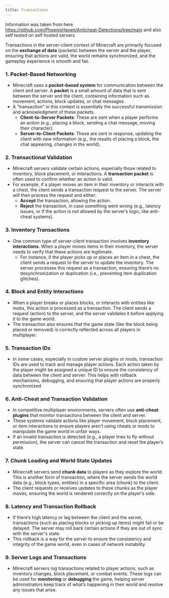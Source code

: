 ```yaml
---
title: Transactions
---
```

Information was taken from here https://github.com/PhoenixHaven/Anticheat-Detections/tree/main and also self tested on self hosted servers

Transactions in the server-client context of Minecraft are primarily focused on the **exchange of data** (packets) between the server and the player, ensuring that actions are valid, the world remains synchronized, and the gameplay experience is smooth and fair.

### 1. **Packet-Based Networking**
   - Minecraft uses a **packet-based system** for communication between the client and server. A **packet** is a small amount of data that is sent between the server and the client, containing information such as movement, actions, block updates, or chat messages.
   - A "transaction" in this context is essentially the successful transmission and acknowledgment of these packets.
     - **Client-to-Server Packets**: These are sent when a player performs an action (e.g., placing a block, sending a chat message, moving their character).
     - **Server-to-Client Packets**: These are sent in response, updating the client with new information (e.g., the results of placing a block, the chat appearing, changes in the world).

### 2. **Transactional Validation**
   - Minecraft servers validate certain actions, especially those related to inventory, block placement, or interactions. A **transaction packet** is often used to confirm whether an action is valid.
   - For example, if a player moves an item in their inventory or interacts with a chest, the client sends a transaction request to the server. The server will then process the request and either:
     - **Accept** the transaction, allowing the action.
     - **Reject** the transaction, in case something went wrong (e.g., latency issues, or if the action is not allowed by the server’s logic, like anti-cheat systems).

### 3. **Inventory Transactions**
   - One common type of server-client transaction involves **inventory interactions**. When a player moves items in their inventory, the server needs to verify that these actions are legitimate.
     - For instance, if the player picks up or places an item in a chest, the client sends a request to the server to update the inventory. The server processes this request as a transaction, ensuring there’s no desynchronization or duplication (i.e., preventing item duplication glitches).

### 4. **Block and Entity Interactions**
   - When a player breaks or places blocks, or interacts with entities like mobs, this action is processed as a transaction. The client sends a request (action) to the server, and the server validates it before applying it to the game world.
   - The transaction also ensures that the game state (like the block being placed or removed) is correctly reflected across all players in multiplayer.

### 5. **Transaction IDs**
   - In some cases, especially in custom server plugins or mods, transaction IDs are used to track and manage player actions. Each action taken by the player might be assigned a unique ID to ensure the consistency of data between the client and server. This helps with rollback mechanisms, debugging, and ensuring that player actions are properly synchronized.

### 6. **Anti-Cheat and Transaction Validation**
   - In competitive multiplayer environments, servers often use **anti-cheat plugins** that monitor transactions between the client and server.
   - These systems validate actions like player movement, block placement, or item interactions to ensure players aren’t using cheats or mods to manipulate the game world in unfair ways.
   - If an invalid transaction is detected (e.g., a player tries to fly without permission), the server can cancel the transaction and reset the player’s state.

### 7. **Chunk Loading and World State Updates**
   - Minecraft servers send **chunk data** to players as they explore the world. This is another form of transaction, where the server sends the world data (e.g., block types, entities) in a specific area (chunk) to the client.
   - The client requests or receives updates to these chunks as the player moves, ensuring the world is rendered correctly on the player’s side.

### 8. **Latency and Transaction Rollback**
   - If there’s high latency or lag between the client and the server, transactions (such as placing blocks or picking up items) might fail or be delayed. The server may roll back certain actions if they are out of sync with the server's state.
   - This rollback is a way for the server to ensure the consistency and integrity of the game world, even in cases of network instability.

### 9. **Server Logs and Transactions**
   - Minecraft servers log transactions related to player actions, such as inventory changes, block placement, or combat events. These logs can be used for **monitoring** or **debugging** the game, helping server administrators keep track of what’s happening in their world and resolve any issues that arise.